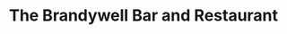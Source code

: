 ---
title: "The Brandywell Bar and Restaurant"
address: "Dromod, Co. Leitrim"
tel: "+353 (0)71 963 8278"
county: "Leitrim"
category: "American Restaurants"
type: "Content"
lat: "53.86039733886719"
lng: "-7.921858787536621"
---
